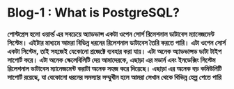 # Blog-1 : What is PostgreSQL?


 ### পোস্টগ্রেস হলো ওয়ার্ল্ড এর সবচেয়ে অ্যাডভান্স একটা ওপেন সোর্স রিলেশনাল ডাটাবেস ম্যানেজমেন্ট সিস্টেম। এইটার মাধ্যমে আমরা বিভিন্ন ধরনের রিলেশনাল ডাটাবেস তৈরি করতে পারি। এটা ওপেন সোর্স একটা সিস্টেম, তাই সহজেই যেকোনো প্রজেক্টে ব্যবহার করা যায়। এটা অনেক অ্যাডভান্সড ডাটা টাইপ সাপোর্ট করে। এটা অনেক স্কেলেবিলিটি দেয় আমাদেরকে, এছাড়া এর মডার্ন এবং ইনডেক্সিং সিস্টেম রিলেশনাল ডাটাবেস ম্যানেজমেন্ট করাটা অনেক সহজ করে দিয়েছে। এছাড়া এর অনেক বড় কমিউনিটি সাপোর্ট রয়েছে, যা যেকোনো ধরনের সমস্যার সম্মুখীন হলে আমরা সেখান থেকে বিভিন্ন হেল্প পেতে পারি


